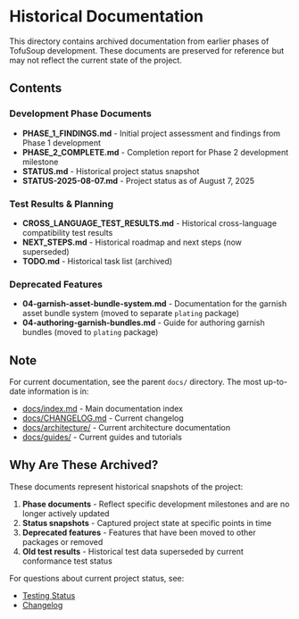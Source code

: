 # Historical Documentation

This directory contains archived documentation from earlier phases of TofuSoup development. These documents are preserved for reference but may not reflect the current state of the project.

## Contents

### Development Phase Documents

- **PHASE_1_FINDINGS.md** - Initial project assessment and findings from Phase 1 development
- **PHASE_2_COMPLETE.md** - Completion report for Phase 2 development milestone
- **STATUS.md** - Historical project status snapshot
- **STATUS-2025-08-07.md** - Project status as of August 7, 2025

### Test Results & Planning

- **CROSS_LANGUAGE_TEST_RESULTS.md** - Historical cross-language compatibility test results
- **NEXT_STEPS.md** - Historical roadmap and next steps (now superseded)
- **TODO.md** - Historical task list (archived)

### Deprecated Features

- **04-garnish-asset-bundle-system.md** - Documentation for the garnish asset bundle system (moved to separate `plating` package)
- **04-authoring-garnish-bundles.md** - Guide for authoring garnish bundles (moved to `plating` package)

## Note

For current documentation, see the parent `docs/` directory. The most up-to-date information is in:

- [docs/index.md](../index.md) - Main documentation index
- [docs/CHANGELOG.md](../CHANGELOG.md) - Current changelog
- [docs/architecture/](../architecture/) - Current architecture documentation
- [docs/guides/](../guides/) - Current guides and tutorials

## Why Are These Archived?

These documents represent historical snapshots of the project:

1. **Phase documents** - Reflect specific development milestones and are no longer actively updated
2. **Status snapshots** - Captured project state at specific points in time
3. **Deprecated features** - Features that have been moved to other packages or removed
4. **Old test results** - Historical test data superseded by current conformance test status

For questions about current project status, see:
- [Testing Status](../testing/conformance-test-status.md)
- [Changelog](../CHANGELOG.md)
